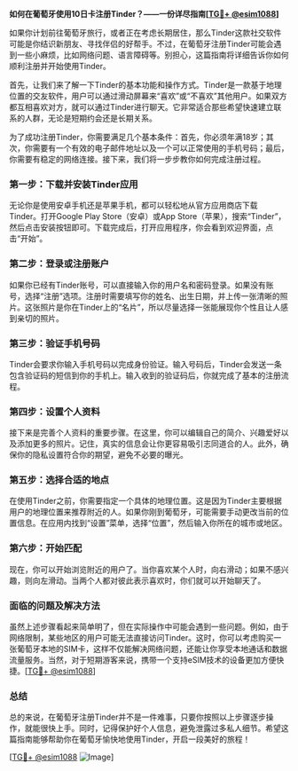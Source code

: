 **如何在葡萄牙使用10日卡注册Tinder？——一份详尽指南[[TG💪+ @esim1088](https://t.me/s/esim1088)]**

如果你计划前往葡萄牙旅行，或者正在考虑长期居住，那么Tinder这款社交软件可能是你结识新朋友、寻找伴侣的好帮手。不过，在葡萄牙注册Tinder可能会遇到一些小麻烦，比如网络问题、语言障碍等。别担心，这篇指南将详细告诉你如何顺利注册并开始使用Tinder。

首先，让我们来了解一下Tinder的基本功能和操作方式。Tinder是一款基于地理位置的交友软件，用户可以通过滑动屏幕来“喜欢”或“不喜欢”其他用户。如果双方都互相喜欢对方，就可以通过Tinder进行聊天。它非常适合那些希望快速建立联系的人群，无论是短期约会还是长期关系。

为了成功注册Tinder，你需要满足几个基本条件：首先，你必须年满18岁；其次，你需要有一个有效的电子邮件地址以及一个可以正常使用的手机号码；最后，你需要有稳定的网络连接。接下来，我们将一步步教你如何完成注册过程。

### 第一步：下载并安装Tinder应用

无论你是使用安卓手机还是苹果手机，都可以轻松地从官方应用商店下载Tinder。打开Google Play Store（安卓）或App Store（苹果），搜索“Tinder”，然后点击安装按钮即可。下载完成后，打开应用程序，你会看到欢迎界面，点击“开始”。

### 第二步：登录或注册账户

如果你已经有Tinder账号，可以直接输入你的用户名和密码登录。如果没有账号，选择“注册”选项。注册时需要填写你的姓名、出生日期，并上传一张清晰的照片。这张照片是你在Tinder上的“名片”，所以尽量选择一张能展现你个性且让人感到亲切的照片。

### 第三步：验证手机号码

Tinder会要求你输入手机号码以完成身份验证。输入号码后，Tinder会发送一条包含验证码的短信到你的手机上。输入收到的验证码后，你就完成了基本的注册流程。

### 第四步：设置个人资料

接下来是完善个人资料的重要步骤。在这里，你可以编辑自己的简介、兴趣爱好以及添加更多的照片。记住，真实的信息会让你更容易吸引志同道合的人。此外，确保你的隐私设置符合你的期望，避免不必要的曝光。

### 第五步：选择合适的地点

在使用Tinder之前，你需要指定一个具体的地理位置。这是因为Tinder主要根据用户的地理位置来推荐附近的人。如果你刚到葡萄牙，可能需要手动更改当前的位置信息。在应用内找到“设置”菜单，选择“位置”，然后输入你所在的城市或地区。

### 第六步：开始匹配

现在，你可以开始浏览附近的用户了。当你喜欢某个人时，向右滑动；如果不感兴趣，则向左滑动。当两个人都对彼此表示喜欢时，你们就可以开始聊天了。

### 面临的问题及解决方法

虽然上述步骤看起来简单明了，但在实际操作中可能会遇到一些问题。例如，由于网络限制，某些地区的用户可能无法直接访问Tinder。这时，你可以考虑购买一张葡萄牙本地的SIM卡，这样不仅能解决网络问题，还能让你享受本地通话和数据流量服务。当然，对于短期游客来说，携带一个支持eSIM技术的设备更加方便快捷。[[TG💪+ @esim1088](https://t.me/s/esim1088)]

### 总结

总的来说，在葡萄牙注册Tinder并不是一件难事，只要你按照以上步骤逐步操作，就能很快上手。同时，记得保护好个人信息，避免泄露过多私人细节。希望这篇指南能够帮助你在葡萄牙愉快地使用Tinder，开启一段美好的旅程！

[[TG💪+ @esim1088](https://t.me/s/esim1088) ![Image](https://i.postimg.cc/4NQfJmqS/Snipaste-2025-05-13-00-14-12.png)]